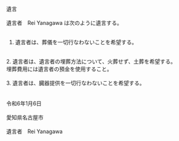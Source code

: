 遺言<br>
<br>
遺言者　Rei Yanagawa は次のように遺言する。<br>
<br>
1. 遺言者は、葬儀を一切行なわないことを希望する。<br>
<br>
2. 遺言者は、遺言者の埋葬方法について、火葬せず、土葬を希望する。<br>埋葬費用には遺言者の預金を使用すること。<br>
<br>
3. 遺言者は、臓器提供を一切行なわないことを希望する。<br>
<br>
<br>
令和6年1月6日<br>
<br>
愛知県名古屋市<br>
<br>
遺言者　Rei Yanagawa
